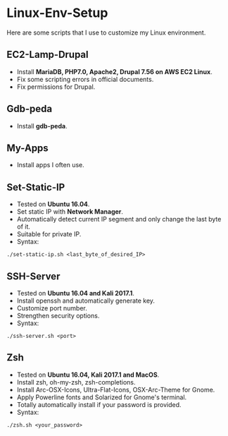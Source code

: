 # Linux-Env-Setup
Here are some scripts that I use to customize my Linux environment.

## EC2-Lamp-Drupal
- Install **MariaDB, PHP7.0, Apache2, Drupal 7.56 on AWS EC2 Linux**.
- Fix some scripting errors in official documents.
- Fix permissions for Drupal.

## Gdb-peda
- Install **gdb-peda**.

## My-Apps
- Install apps I often use.

## Set-Static-IP
- Tested on **Ubuntu 16.04**.
- Set static IP with **Network Manager**.
- Automatically detect current IP segment and only change the last byte of it.
- Suitable for private IP.
- Syntax:
```
./set-static-ip.sh <last_byte_of_desired_IP>
```

## SSH-Server
- Tested on **Ubuntu 16.04 and Kali 2017.1**.
- Install openssh and automatically generate key.
- Customize port number.
- Strengthen security options.
- Syntax:
```
./ssh-server.sh <port>
```

## Zsh
- Tested on **Ubuntu 16.04, Kali 2017.1 and MacOS**.
- Install zsh, oh-my-zsh, zsh-completions.
- Install Arc-OSX-Icons, Ultra-Flat-Icons, OSX-Arc-Theme for Gnome.
- Apply Powerline fonts and Solarized for Gnome's terminal.
- Totally automatically install if your password is provided.
- Syntax:
```
./zsh.sh <your_password>
```
